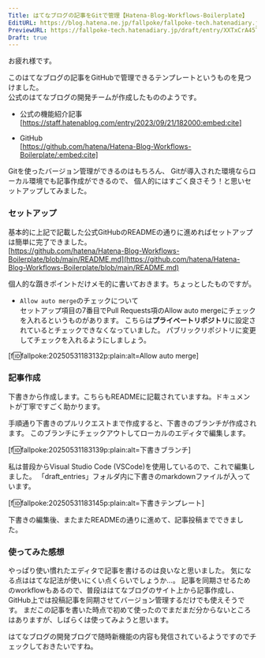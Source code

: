 ```yaml
---
Title: はてなブログの記事をGitで管理【Hatena-Blog-Workflows-Boilerplate】
EditURL: https://blog.hatena.ne.jp/fallpoke/fallpoke-tech.hatenadiary.jp/atom/entry/6802418398454079245
PreviewURL: https://fallpoke-tech.hatenadiary.jp/draft/entry/XXTxCrA45TMld57tMK0ypNWvMws
Draft: true
---
```



お疲れ様です。

このはてなブログの記事をGitHubで管理できるテンプレートというものを見つけました。  
公式のはてなブログの開発チームが作成したもののようです。

- 公式の機能紹介記事  
[https://staff.hatenablog.com/entry/2023/09/21/182000:embed:cite]


- GitHub  
[https://github.com/hatena/Hatena-Blog-Workflows-Boilerplate/:embed:cite]


Gitを使ったバージョン管理ができるのはもちろん、
Gitが導入された環境ならローカル環境でも記事作成ができるので、
個人的にはすごく良さそう！と思いセットアップしてみました。  


### セットアップ
基本的に上記で記載した公式GitHubのREADMEの通りに進めればセットアップは簡単に完了できました。  
[https://github.com/hatena/Hatena-Blog-Workflows-Boilerplate/blob/main/README.md](https://github.com/hatena/Hatena-Blog-Workflows-Boilerplate/blob/main/README.md)

個人的な躓きポイントだけメモ的に書いておきます。ちょっとしたものですが。

- `Allow auto merge`のチェックについて  
セットアップ項目の7番目でPull Requests項のAllow auto mergeにチェックを入れるというものがあります。
こちらは**プライベートリポジトリ**に設定されているとチェックできなくなっていました。
パブリックリポジトリに変更してチェックを入れるようにしましょう。

[f:id:fallpoke:20250531183132p:plain:alt=Allow auto merge]


### 記事作成
下書きから作成します。こちらもREADMEに記載されていますね。ドキュメントが丁寧ですごく助かります。  

手順通り下書きのプルリクエストまで作成すると、下書きのブランチが作成されます。
このブランチにチェックアウトしてローカルのエディタで編集します。

[f:id:fallpoke:20250531183139p:plain:alt=下書きブランチ]

私は普段からVisual Studio Code (VSCode)を使用しているので、これで編集しました。
「draft_entries」フォルダ内に下書きのmarkdownファイルが入っています。

[f:id:fallpoke:20250531183145p:plain:alt=下書きテンプレート]

下書きの編集後、またまたREADMEの通りに進めて、記事投稿までできました。


### 使ってみた感想
やっぱり使い慣れたエディタで記事を書けるのは良いなと思いました。
気になる点ははてな記法が使いにくい点くらいでしょうか…。
記事を同期させるためのworkflowもあるので、普段ははてなブログのサイト上から記事作成し、GitHub上では投稿記事を同期させてバージョン管理するだけでも使えそうです。
まだこの記事を書いた時点で初めて使ったのでまだまだ分からないところはありますが、しばらくは使ってみようと思います。

はてなブログの開発ブログで随時新機能の内容も発信されているようですのでチェックしておきたいですね。
